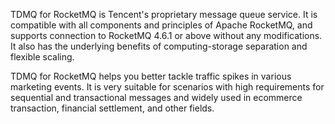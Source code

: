 TDMQ for RocketMQ is Tencent's proprietary message queue service. It is compatible with all components and principles of Apache RocketMQ, and supports connection to RocketMQ 4.6.1 or above without any modifications. It also has the underlying benefits of computing-storage separation and flexible scaling.

TDMQ for RocketMQ helps you better tackle traffic spikes in various marketing events. It is very suitable for scenarios with high requirements for sequential and transactional messages and widely used in ecommerce transaction, financial settlement, and other fields.

